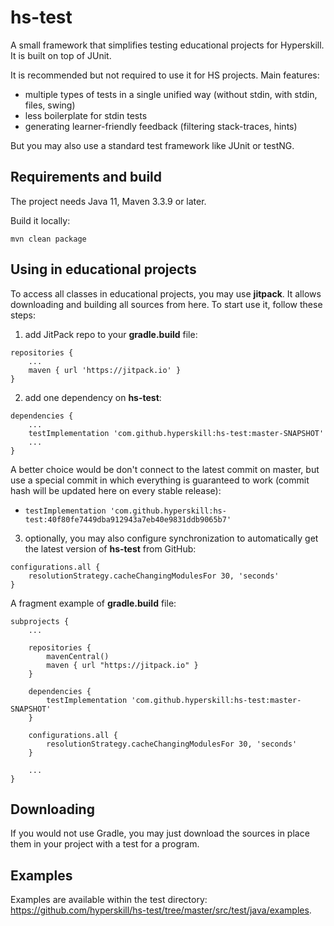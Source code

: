 # hs-test
A small framework that simplifies testing educational projects for Hyperskill. It is built on top of JUnit.

It is recommended but not required to use it for HS projects. Main features: 
- multiple types of tests in a single unified way (without stdin, with stdin, files, swing)
- less boilerplate for stdin tests
- generating learner-friendly feedback (filtering stack-traces, hints)

But you may also use a standard test framework like JUnit or testNG.

## Requirements and build

The project needs Java 11, Maven 3.3.9 or later.

Build it locally:
```
mvn clean package
```

## Using in educational projects

To access all classes in educational projects, you may use **jitpack**. It allows downloading and building all sources from here. To start use it, follow these steps:

1) add JitPack repo to your **gradle.build** file:

```
repositories {
    ...
    maven { url 'https://jitpack.io' }
}
``` 

2) add one dependency on **hs-test**:

```
dependencies {
    ...
    testImplementation 'com.github.hyperskill:hs-test:master-SNAPSHOT'
    ...
}
```

A better choice would be don't connect to the latest commit on master, but use a special commit in which everything is guaranteed to work (commit hash will be updated here on every stable release):

- `testImplementation 'com.github.hyperskill:hs-test:40f80fe7449dba912943a7eb40e9831ddb9065b7'`

3) optionally, you may also configure synchronization to automatically get the latest version of **hs-test** from GitHub:

```
configurations.all {
    resolutionStrategy.cacheChangingModulesFor 30, 'seconds'
}
```

A fragment example of **gradle.build** file:

```
subprojects {
    ...
 
    repositories {
        mavenCentral()
        maven { url "https://jitpack.io" }
    }

    dependencies {
        testImplementation 'com.github.hyperskill:hs-test:master-SNAPSHOT'
    }

    configurations.all {
        resolutionStrategy.cacheChangingModulesFor 30, 'seconds'
    }

    ...
}
```

## Downloading

If you would not use Gradle, you may just download the sources in place them in your project with a test for a program.

## Examples

Examples are available within the test directory: https://github.com/hyperskill/hs-test/tree/master/src/test/java/examples.
